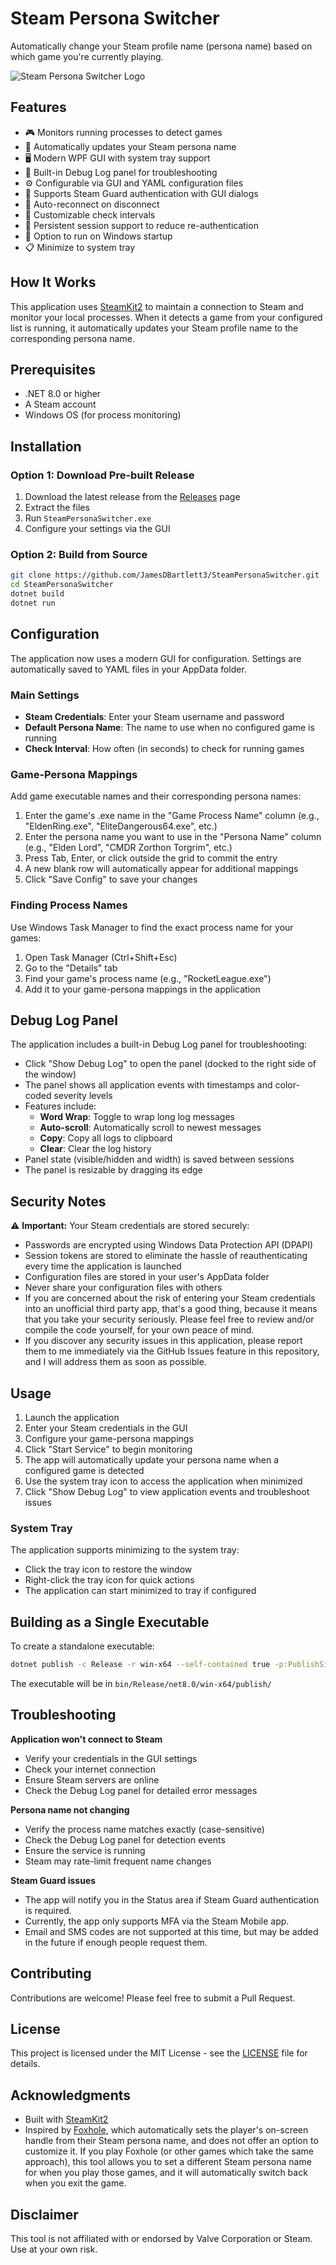 # Steam Persona Switcher

Automatically change your Steam profile name (persona name) based on which game you're currently playing.

<!-- Embed the logo here -->
![Steam Persona Switcher Logo](https://raw.githubusercontent.com/JamesDBartlett3/SteamPersonaSwitcher/main/SteamPersonaSwitcher_Transparent.png)

## Features

- 🎮 Monitors running processes to detect games
- 🔄 Automatically updates your Steam persona name
- 🖥️ Modern WPF GUI with system tray support
- 🐛 Built-in Debug Log panel for troubleshooting
- ⚙️ Configurable via GUI and YAML configuration files
- 🔐 Supports Steam Guard authentication with GUI dialogs
- 🔁 Auto-reconnect on disconnect
- 📝 Customizable check intervals
- 💾 Persistent session support to reduce re-authentication
- 🚀 Option to run on Windows startup
- 📋 Minimize to system tray

## How It Works

This application uses [SteamKit2](https://github.com/SteamRE/SteamKit) to maintain a connection to Steam and monitor your local processes. When it detects a game from your configured list is running, it automatically updates your Steam profile name to the corresponding persona name.

## Prerequisites

- .NET 8.0 or higher
- A Steam account
- Windows OS (for process monitoring)

## Installation

### Option 1: Download Pre-built Release

1. Download the latest release from the [Releases](https://github.com/JamesDBartlett3/SteamPersonaSwitcher/releases) page
2. Extract the files
3. Run `SteamPersonaSwitcher.exe`
4. Configure your settings via the GUI

### Option 2: Build from Source

```bash
git clone https://github.com/JamesDBartlett3/SteamPersonaSwitcher.git
cd SteamPersonaSwitcher
dotnet build
dotnet run
```

## Configuration

The application now uses a modern GUI for configuration. Settings are automatically saved to YAML files in your AppData folder.

### Main Settings

- **Steam Credentials**: Enter your Steam username and password
- **Default Persona Name**: The name to use when no configured game is running
- **Check Interval**: How often (in seconds) to check for running games

### Game-Persona Mappings

Add game executable names and their corresponding persona names:

1. Enter the game's .exe name in the "Game Process Name" column (e.g., "EldenRing.exe", "EliteDangerous64.exe", etc.)
2. Enter the persona name you want to use in the "Persona Name" column (e.g., "Elden Lord", "CMDR Zorthon Torgrim", etc.)
3. Press Tab, Enter, or click outside the grid to commit the entry
4. A new blank row will automatically appear for additional mappings
5. Click "Save Config" to save your changes

### Finding Process Names

Use Windows Task Manager to find the exact process name for your games:

1. Open Task Manager (Ctrl+Shift+Esc)
2. Go to the "Details" tab
3. Find your game's process name (e.g., "RocketLeague.exe")
4. Add it to your game-persona mappings in the application

## Debug Log Panel

The application includes a built-in Debug Log panel for troubleshooting:

- Click "Show Debug Log" to open the panel (docked to the right side of the window)
- The panel shows all application events with timestamps and color-coded severity levels
- Features include:
  - **Word Wrap**: Toggle to wrap long log messages
  - **Auto-scroll**: Automatically scroll to newest messages
  - **Copy**: Copy all logs to clipboard
  - **Clear**: Clear the log history
- Panel state (visible/hidden and width) is saved between sessions
- The panel is resizable by dragging its edge

## Security Notes

⚠️ **Important:** Your Steam credentials are stored securely:

- Passwords are encrypted using Windows Data Protection API (DPAPI)
- Session tokens are stored to eliminate the hassle of reauthenticating every time the application is launched
- Configuration files are stored in your user's AppData folder
- Never share your configuration files with others
- If you are concerned about the risk of entering your Steam credentials into an unofficial third party app, that's a good thing, because it means that you take your security seriously. Please feel free to review and/or compile the code yourself, for your own peace of mind.
- If you discover any security issues in this application, please report them to me immediately via the GitHub Issues feature in this repository, and I will address them as soon as possible.

## Usage

1. Launch the application
2. Enter your Steam credentials in the GUI
3. Configure your game-persona mappings
4. Click "Start Service" to begin monitoring
5. The app will automatically update your persona name when a configured game is detected
6. Use the system tray icon to access the application when minimized
7. Click "Show Debug Log" to view application events and troubleshoot issues

### System Tray

The application supports minimizing to the system tray:

- Click the tray icon to restore the window
- Right-click the tray icon for quick actions
- The application can start minimized to tray if configured

## Building as a Single Executable

To create a standalone executable:

```bash
dotnet publish -c Release -r win-x64 --self-contained true -p:PublishSingleFile=true
```

The executable will be in `bin/Release/net8.0/win-x64/publish/`

## Troubleshooting

**Application won't connect to Steam**

- Verify your credentials in the GUI settings
- Check your internet connection
- Ensure Steam servers are online
- Check the Debug Log panel for detailed error messages

**Persona name not changing**

- Verify the process name matches exactly (case-sensitive)
- Check the Debug Log panel for detection events
- Ensure the service is running
- Steam may rate-limit frequent name changes

**Steam Guard issues**

- The app will notify you in the Status area if Steam Guard authentication is required.
- Currently, the app only supports MFA via the Steam Mobile app. 
- Email and SMS codes are not supported at this time, but may be added in the future if enough people request them.

## Contributing

Contributions are welcome! Please feel free to submit a Pull Request.

## License

This project is licensed under the MIT License - see the [LICENSE](LICENSE) file for details.

## Acknowledgments

- Built with [SteamKit2](https://github.com/SteamRE/SteamKit)
- Inspired by [Foxhole](https://www.foxholegame.com/), which automatically sets the player's on-screen handle from their Steam persona name, and does not offer an option to customize it. If you play Foxhole (or other games which take the same approach), this tool allows you to set a different Steam persona name for when you play those games, and it will automatically switch back when you exit the game.

## Disclaimer

This tool is not affiliated with or endorsed by Valve Corporation or Steam. Use at your own risk.
